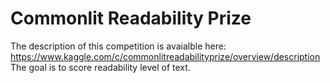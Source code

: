 # Commonlit Readability Prize

The description of this competition is avaialble here: https://www.kaggle.com/c/commonlitreadabilityprize/overview/description
The goal is to score readability level of text.
